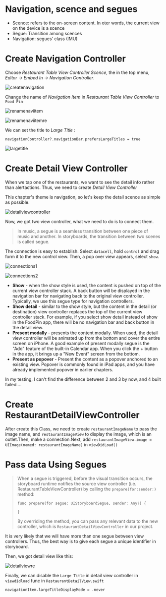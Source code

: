 # Navigation, scence and segues

*  Scence: refers to the on-screen content. In oter words, the current view on the device is a scence
* Segue: Transition among scences
* Navigation: segues' class (IMU)

# Create Navigation Controller

Choose *Restaurant Table View Controller Scence*, the in the top menu, *Editor -> Embed In -> Navigation Controller*.

![createnavigation](graph/createnavigation.png)

Change the name of *Navigation Item* in *Restaurant Table View Controller* to `Food Pin`

![renamenaviitem](graph/renamenaviitem.png)

![renamenaviitemre](graph/renamenaviitemre.png)

We can set the title to *Large Title* :

```sw
navigationController?.navigationBar.prefersLargeTitles = true
```

![largetitle](graph/largetitle.gif)

# Create Detail View Controller

When we tap one of the restaurants, we want to see the detail info rather than alertactions. Thus, we need to create *Detail View Controller*

This chapter's theme is navigation, so let's keep the detail scence as simple as possible.

![detailviewcontroller](graph/detailviewcontroller.png)

Now, we got two view controller, what we need to do is to connect them.

> In music, a segue is a seamless transition between one piece of music and another. In storyboards, the transition between two scenes is called segue.

The connection is easy to establish. Select `datacell`, hold `control` and drag form it to the new control view. Then, a pop over view appears, select `show`.

![connections1](graph/connections1.png)

![connections2](graph/connections2.png)

* **Show** - when the show style is used, the content is pushed on top of the current view controller stack. A back button will be displayed in the navigation bar for navigating back to the original view controller. Typically, we use this segue type for navigation controllers.
* **Show detail** - similar to the show style, but the content in the detail (or destination) view controller replaces the top of the current view controller stack. For example, if you select show detail instead of show in the FoodPin app, there will be no navigation bar and back button in the detail view.
* **Present modally** - presents the content modally. When used, the detail view controller will be animated up from the bottom and cover the entire screen on iPhone. A good example of present modally segue is the "Add" feature of the built-in Calendar app. When you click the + button in the app, it brings up a "New Event" screen from the bottom.
* **Present as popover** - Present the content as a popover anchored to an existing view. Popover is commonly found in iPad apps, and you have already implemented popover in earlier chapters.

In my testing, I can't find the difference between 2 and 3 by now, and 4 built failed....

# Create RestaurantDetailViewController

After create this Class, we need to create `restaurantImageName` to pass the image name, and `restaurantImageView` to display the image, which is an outlet.Then, make a connection.Next, add `restaurantImageView.image = UIImage(named: restaurantImageName)` in `viewDidLoad()`

# Pass data Using Segues

> When a segue is triggered, before the visual transition occurs, the storyboard runtime notifies the source view controller (i.e. RestaurantTableViewController) by calling the `prepare(for:sender:)` method:
>
> ``` 
> func prepare(for segue: UIStoryboardSegue, sender: Any?) {
> 
> }
> ```
>
> By overriding the method, you can pass any relevant data to the new controller, which is `RestaurantDetailViewController` in our project.

It is very likely that we will have more than one segue between view controllers. Thus, the best way is to give each segue a unique identifier in storyboard.

Then, we got detail view like this:

![detailviewre](graph/detailviewre.gif)

Finally, we can disable the `Large Title` in detail view controller in `viewdidload` func in `RestaurantDetailView.swift`

```sw
navigationItem.largeTitleDisplayMode = .never
```

